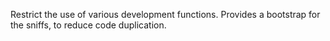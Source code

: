 Restrict the use of various development functions.
Provides a bootstrap for the sniffs, to reduce code duplication.